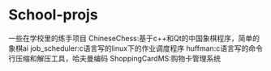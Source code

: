 # School-projs
一些在学校里的练手项目
ChineseChess:基于c++和Qt的中国象棋程序，简单的象棋ai
job_scheduler:c语言写的linux下的作业调度程序
huffman:c语言写的命令行压缩和解压工具，哈夫曼编码
ShoppingCardMS:购物卡管理系统
